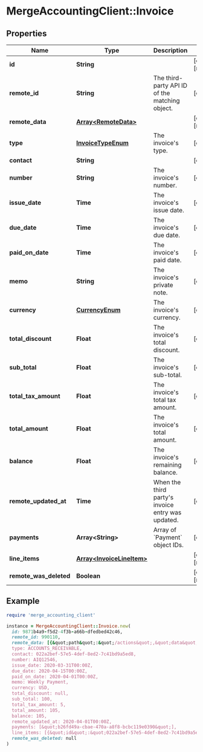 # MergeAccountingClient::Invoice

## Properties

| Name | Type | Description | Notes |
| ---- | ---- | ----------- | ----- |
| **id** | **String** |  | [optional][readonly] |
| **remote_id** | **String** | The third-party API ID of the matching object. | [optional] |
| **remote_data** | [**Array&lt;RemoteData&gt;**](RemoteData.md) |  | [optional][readonly] |
| **type** | [**InvoiceTypeEnum**](InvoiceTypeEnum.md) | The invoice&#39;s type. | [optional] |
| **contact** | **String** |  | [optional] |
| **number** | **String** | The invoice&#39;s number. | [optional] |
| **issue_date** | **Time** | The invoice&#39;s issue date. | [optional] |
| **due_date** | **Time** | The invoice&#39;s due date. | [optional] |
| **paid_on_date** | **Time** | The invoice&#39;s paid date. | [optional] |
| **memo** | **String** | The invoice&#39;s private note. | [optional] |
| **currency** | [**CurrencyEnum**](CurrencyEnum.md) | The invoice&#39;s currency. | [optional] |
| **total_discount** | **Float** | The invoice&#39;s total discount. | [optional] |
| **sub_total** | **Float** | The invoice&#39;s sub-total. | [optional] |
| **total_tax_amount** | **Float** | The invoice&#39;s total tax amount. | [optional] |
| **total_amount** | **Float** | The invoice&#39;s total amount. | [optional] |
| **balance** | **Float** | The invoice&#39;s remaining balance. | [optional] |
| **remote_updated_at** | **Time** | When the third party&#39;s invoice entry was updated. | [optional] |
| **payments** | **Array&lt;String&gt;** | Array of &#x60;Payment&#x60; object IDs. | [optional] |
| **line_items** | [**Array&lt;InvoiceLineItem&gt;**](InvoiceLineItem.md) |  | [optional][readonly] |
| **remote_was_deleted** | **Boolean** |  | [optional][readonly] |

## Example

```ruby
require 'merge_accounting_client'

instance = MergeAccountingClient::Invoice.new(
  id: 9871b4a9-f5d2-4f3b-a66b-dfedbed42c46,
  remote_id: 990110,
  remote_data: [{&quot;path&quot;:&quot;/actions&quot;,&quot;data&quot;:[&quot;Varies by platform&quot;]}],
  type: ACCOUNTS_RECEIVABLE,
  contact: 022a2bef-57e5-4def-8ed2-7c41bd9a5ed8,
  number: AIQ12546,
  issue_date: 2020-03-31T00:00Z,
  due_date: 2020-04-15T00:00Z,
  paid_on_date: 2020-04-01T00:00Z,
  memo: Weekly Payment,
  currency: USD,
  total_discount: null,
  sub_total: 100,
  total_tax_amount: 5,
  total_amount: 105,
  balance: 105,
  remote_updated_at: 2020-04-01T00:00Z,
  payments: [&quot;b26fd49a-cbae-470a-a8f8-bcbc119e0390&quot;],
  line_items: [{&quot;id&quot;:&quot;022a2bef-57e5-4def-8ed2-7c41bd9a5ed8&quot;,&quot;remote_id&quot;:&quot;8765432&quot;,&quot;description&quot;:&quot;Pickleball lessons&quot;,&quot;unit_price&quot;:50.0,&quot;quantity&quot;:2.0,&quot;total_amount&quot;:100.0,&quot;item&quot;:&quot;5b3c1341-a20f-4e51-b72c-f3830a16c97b&quot;,&quot;account&quot;:&quot;cd0f32d4-a493-11ec-b909-0242ac120002&quot;,&quot;remote_data&quot;:[{&quot;path&quot;:&quot;/actions&quot;,&quot;data&quot;:[&quot;Varies by platform&quot;]}]}],
  remote_was_deleted: null
)
```

